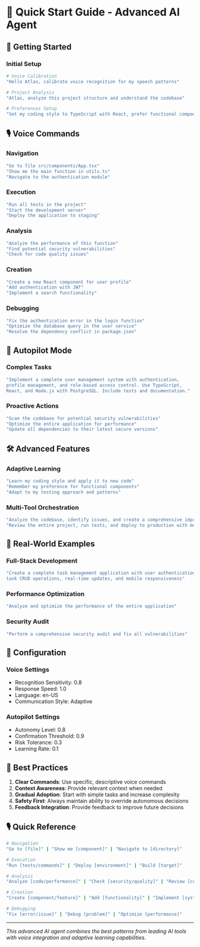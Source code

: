 # 🚀 Quick Start Guide - Advanced AI Agent

## 🎯 Getting Started

### **Initial Setup**
```bash
# Voice Calibration
"Hello Atlas, calibrate voice recognition for my speech patterns"

# Project Analysis
"Atlas, analyze this project structure and understand the codebase"

# Preferences Setup
"Set my coding style to TypeScript with React, prefer functional components"
```

## 🎙️ Voice Commands

### **Navigation**
```bash
"Go to file src/components/App.tsx"
"Show me the main function in utils.ts"
"Navigate to the authentication module"
```

### **Execution**
```bash
"Run all tests in the project"
"Start the development server"
"Deploy the application to staging"
```

### **Analysis**
```bash
"Analyze the performance of this function"
"Find potential security vulnerabilities"
"Check for code quality issues"
```

### **Creation**
```bash
"Create a new React component for user profile"
"Add authentication with JWT"
"Implement a search functionality"
```

### **Debugging**
```bash
"Fix the authentication error in the login function"
"Optimize the database query in the user service"
"Resolve the dependency conflict in package.json"
```

## 🔄 Autopilot Mode

### **Complex Tasks**
```bash
"Implement a complete user management system with authentication, 
profile management, and role-based access control. Use TypeScript, 
React, and Node.js with PostgreSQL. Include tests and documentation."
```

### **Proactive Actions**
```bash
"Scan the codebase for potential security vulnerabilities"
"Optimize the entire application for performance"
"Update all dependencies to their latest secure versions"
```

## 🛠️ Advanced Features

### **Adaptive Learning**
```bash
"Learn my coding style and apply it to new code"
"Remember my preference for functional components"
"Adapt to my testing approach and patterns"
```

### **Multi-Tool Orchestration**
```bash
"Analyze the codebase, identify issues, and create a comprehensive improvement plan"
"Review the entire project, run tests, and deploy to production with monitoring"
```

## 🎯 Real-World Examples

### **Full-Stack Development**
```bash
"Create a complete task management application with user authentication, 
task CRUD operations, real-time updates, and mobile responsiveness"
```

### **Performance Optimization**
```bash
"Analyze and optimize the performance of the entire application"
```

### **Security Audit**
```bash
"Perform a comprehensive security audit and fix all vulnerabilities"
```

## 🔧 Configuration

### **Voice Settings**
- Recognition Sensitivity: 0.8
- Response Speed: 1.0
- Language: en-US
- Communication Style: Adaptive

### **Autopilot Settings**
- Autonomy Level: 0.8
- Confirmation Threshold: 0.9
- Risk Tolerance: 0.3
- Learning Rate: 0.1

## 🚀 Best Practices

1. **Clear Commands**: Use specific, descriptive voice commands
2. **Context Awareness**: Provide relevant context when needed
3. **Gradual Adoption**: Start with simple tasks and increase complexity
4. **Safety First**: Always maintain ability to override autonomous decisions
5. **Feedback Integration**: Provide feedback to improve future decisions

## 🎙️ Quick Reference

```bash
# Navigation
"Go to [file]" | "Show me [component]" | "Navigate to [directory]"

# Execution
"Run [tests/commands]" | "Deploy [environment]" | "Build [target]"

# Analysis
"Analyze [code/performance]" | "Check [security/quality]" | "Review [component]"

# Creation
"Create [component/feature]" | "Add [functionality]" | "Implement [system]"

# Debugging
"Fix [error/issue]" | "Debug [problem]" | "Optimize [performance]"
```

---

*This advanced AI agent combines the best patterns from leading AI tools with voice integration and adaptive learning capabilities.* 